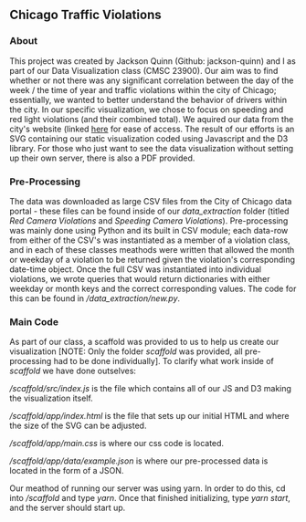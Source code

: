 ## Chicago Traffic Violations

### About
This project was created by Jackson Quinn (Github: jackson-quinn) and I as part of our Data Visualization class (CMSC 23900). Our aim was to find whether or not there was any significant correlation between the day of the week / the time of year and traffic violations within the city of Chicago; essentially, we wanted to better understand the behavior of drivers within the city. In our specific visualization, we chose to focus on speeding and red light violations (and their combined total). We aquired our data from the city's website (linked [here](https://data.cityofchicago.org/Transportation) for ease of access. The result of our efforts is an SVG containing our static visualization coded using Javascript and the D3 library. For those who just want to see the data visualization without setting up their own server, there is also a PDF provided.

### Pre-Processing
The data was downloaded as large CSV files from the City of Chicago data portal - these files can be found inside of our *data_extraction* folder (titled *Red Camera Violations* and *Speeding Camera Violations*). Pre-processing was mainly done using Python and its built in CSV module; each data-row from either of the CSV's was instantiated as a member of a violation class, and in each of these classes meathods were written that allowed the month or weekday of a violation to be returned given the violation's corresponding date-time object. Once the full CSV was instantiated into individual violations, we wrote queries that would return dictionaries with either weekday or month keys and the correct corresponding values. The code for this can be found in */data_extraction/new.py*.

### Main Code
As part of our class, a scaffold was provided to us to help us create our visualization [NOTE: Only the folder *scaffold* was provided, all pre-processing had to be done individually]. To clarify what work inside of *scaffold* we have done outselves:

*/scaffold/src/index.js* is the file which contains all of our JS and D3 making the visualization itself.

*/scaffold/app/index.html* is the file that sets up our initial HTML and where the size of the SVG can be adjusted.

*/scaffold/app/main.css* is where our css code is located.

*/scaffold/app/data/example.json* is where our pre-processed data is located in the form of a JSON.

Our meathod of running our server was using yarn. In order to do this, cd into */scaffold* and type *yarn*. Once that finished initializing, type *yarn start*, and the server should start up.





